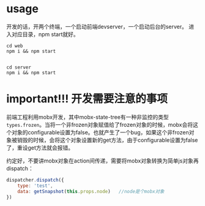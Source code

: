 # usage
开发的话，开两个终端，一个启动前端devserver，一个启动后台的server。
进入对应目录，npm start就好。
```
cd web
npm i && npm start


cd server 
npm i && npm start
```


# important!!! 开发需要注意的事项

前端工程利用mobx开发，其中mobx-state-tree有一种非监控的类型`types.frozen`。当将一个非frozen对象赋值给了frozen对象的时候，mobx会将这个对象的configurable设置为false。也就产生了一个bug，如果这个非frozen对象被销毁的时候，会将这个对象设置新的get方法，由于configurable设置为false了，重设get方法就会报错。

约定好，不要讲mobx对象在action间传递，需要将mobx对象转换为简单js对象再dispatch：
```javascript
dispatcher.dispatch({
    type: 'test',
    data: getSnapshot(this.props.node)   //node是个mobx对象
})
```
